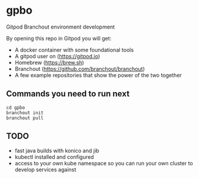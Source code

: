 # gpbo
Gitpod Branchout environment development

By opening this repo in Gitpod you will get:

* A docker container with some foundational tools
* A gitpod user on (https://gitpod.io)
* Homebrew (https://brew.sh)
* Branchout (https://github.com/branchout/branchout)
* A few example repositories that show the power of the two together

## Commands you need to run next

```
cd gpbo
branchout init
branchout pull
```

## TODO

* fast java builds with konico and jib
* kubectl installed and configured
* access to your own kube namespace so you can run your own cluster to develop services against
